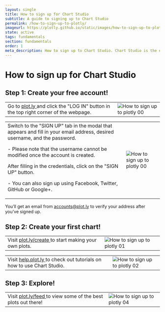 ```yaml
---
layout: single
title: How to sign up for Chart Studio
subtitle: A guide to signing up to Chart Studio
permalink: /how-to-sign-up-to-plotly/
imageurl: https://plotly.github.io/static/images/how-to-sign-up-to-plotly/signup-thumbnail.png
state: active
tags: fundamentals
section: fundamentals
order: 1
meta_description: How to sign up to Chart Studio. Chart Studio is the easiest way to make and share graphs, online and for free.
---
```


# How to sign up for Chart Studio

## Step 1: Create your free account!

 <table>
  <tbody>
   <tr>
    <td>
      Go to
      <a class="link--impt" href="https://plot.ly/">
       plot.ly
      </a>
      and click the "LOG IN" button in the top right corner of the webpage.
    </td>
    <td>
       <img alt="How to sign up to plotly 00" src="https://plotly.github.io/static/images/how-to-sign-up-to-plotly/plotly_page.png" title=""/>
    </td>
   </tr>
   </tbody>
  </table>

 <table>
  <tbody>
   <tr>
    <td>
      Switch to the "SIGN UP" tab in the modal that appears and fill in your email address, desired username, and the password.
      <p>
      - Please note that the username cannot be modified once the account is created.
      </p>
      After filling in the credentials, click on the "SIGN UP" button.
      <p>
      - You can also sign up using Facebook, Twitter, GitHub or Google+.
      </p>
    </td>
    <td>
       <img alt="How to sign up to plotly 00" src="https://plotly.github.io/static/images/how-to-sign-up-to-plotly/signup_modal.png" title=""/>
    </td>
   </tr>
   </tbody>
  </table>

You’ll get an email from [accounts@plot.ly](mailto:accounts@plot.ly) to verify your address after you’ve signed up.

## Step 2: Create your first chart!

 <table>
  <tbody>
   <tr>
    <td>
      Visit
      <a class="link--impt" href="https://plot.ly/create">
       plot.ly/create
      </a>
      to start making your own plots.
    </td>
    <td>
       <img alt="How to sign up to plotly 01" src="https://plotly.github.io/static/images/how-to-sign-up-to-plotly/choose_chart_modal.png" title=""/>
    </td>
   </tr>
   </tbody>
  </table>

 <table>
  <tbody>
   <tr>
    <td>
      Visit
      <a class="link--impt" href="http://help.plot.ly/">
       help.plot.ly
      </a>
      to check out tutorials on how to use Chart Studio.
    </td>
    <td>
       <img alt="How to sign up to plotly 02" src="https://plotly.github.io/static/images/how-to-sign-up-to-plotly/help_homepage.png" title=""/>
    </td>
   </tr>
  </tbody>
 </table>

## Step 3: Explore!
 <table>
  <tbody>
   <tr>
    <td>
      Visit
      <a class="link--impt" href="https://plot.ly/feed/">
       plot.ly/feed
      </a>
      to view some of the best plots out there!
    </td>
    <td>
       <img alt="How to sign up to plotly 04" src="https://plotly.github.io/static/images/how-to-sign-up-to-plotly/feeds_page.png" title=""/>
    </td>
   </tr>
  </tbody>
 </table>
